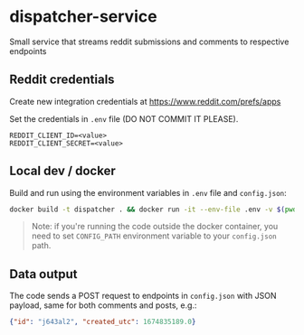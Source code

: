 # dispatcher-service

Small service that streams reddit submissions and comments
to respective endpoints

## Reddit credentials

Create new integration credentials at https://www.reddit.com/prefs/apps

Set the credentials in `.env` file (DO NOT COMMIT IT PLEASE).
```env
REDDIT_CLIENT_ID=<value>
REDDIT_CLIENT_SECRET=<value>
```

## Local dev / docker

Build and run using the environment variables in `.env` file
and `config.json`:

```sh
docker build -t dispatcher . && docker run -it --env-file .env -v $(pwd)/config.json:/src/config.json dispatcher
```

>Note: if you're running the code outside the docker container,
>you need to set `CONFIG_PATH` environment variable to your `config.json` path.

## Data output

The code sends a POST request to endpoints in `config.json` with
JSON payload, same for both comments and posts, e.g.:

```json
{"id": "j643al2", "created_utc": 1674835189.0}
```
